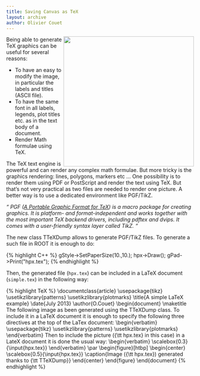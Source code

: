 ```yaml
---
title: Saving Canvas as TeX
layout: archive
author: Olivier Couet
---
```


<img  src="{{'/assets/images/TTextDump.preview.png' | relative_url}}" style="float: right;" width="350" />



Being able to generate TeX graphics can be useful for several reasons:

  - To have an easy to modify the image, in particular the labels and titles (ASCII file).
  - To have the same font in all labels, legends, plot titles etc. as in the text body of
    a document.
  - Render Math formulae using TeX.

The TeX text engine is powerful and can render any complex math formulae. But more tricky
is the graphics rendering: lines, polygons, markers etc ... One possibility is to render
them using PDF or PostScript and render the text using TeX. But that’s not very practical
as two files are needed to render one picture. A better way is to use a dedicated environment
like PGF/TikZ.

_“ PGF ([A Portable Graphic Format for TeX](https://pgf.sourceforge.net/)) is a macro package
for creating graphics. It is platform- and format-independent and works together with the most
important TeX backend drivers, including pdftex and dvips. It comes with a user-friendly
syntax layer called TikZ. “_

The new class TTeXDump allows to generate PGF/TikZ files. To generate a such file in ROOT
it is enough to do:

{% highlight C++ %}
   gStyle->SetPaperSize(10.,10.);
   hpx->Draw();
   gPad->Print("hpx.tex");
{% endhighlight %}

Then, the generated file (`hpx.tex`) can be included in a LaTeX document (`simple.tex`) in
the following way:

{% highlight TeX %}
\documentclass{article}
\usepackage{tikz}
\usetikzlibrary{patterns}
\usetikzlibrary{plotmarks}
\title{A simple LaTeX example}
\date{July 2013}
\author{O.Couet}
\begin{document}
\maketitle
The following image as been generated using the TTeXDump class.
To include it in a LaTeX document it is enough to specify the following
three directives at the top of the LaTex document:
\begin{verbatim}
\usepackage{tikz}
\usetikzlibrary{patterns}
\usetikzlibrary{plotmarks}
\end{verbatim}
Then to include the picture ({\tt hpx.tex} in this case) in a LateX
 document it is done the usual way:
\begin{verbatim}
\scalebox{0.3}{\input{hpx.tex}}
\end{verbatim}
\par
\begin{figure}[htbp]
\begin{center}
\scalebox{0.5}{\input{hpx.tex}}
\caption{Image ({\tt hpx.tex}) generated thanks to {\tt TTeXDump}}
\end{center}
\end{figure}
\end{document}
{% endhighlight %}
